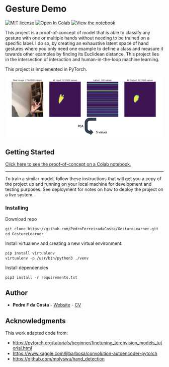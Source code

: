 # Gesture Demo
[![MIT license](http://img.shields.io/badge/license-MIT-brightgreen.svg)](https://github.com/PedroFerreiradaCosta/FaceFitOpt/blob/master/LICENSE)
[![Open In Colab](https://colab.research.google.com/assets/colab-badge.svg)](https://colab.research.google.com/gist/PedroFerreiradaCosta/4b6cf7dde3d985e6fc082f39db872628/gesturedemo.ipynb) 
[![View the notebook](https://img.shields.io/badge/render-nbviewer-orange.svg)](https://github.com/PedroFerreiradaCosta/GestureLearner/blob/main/GestureDemo.ipynb)

This project is a proof-of-concept of model
 that is able  to classify any gesture with
  one or multiple hands without  needing to
   be trained on a specific label. I do so, by 
   creating an exhaustive latent space of hand 
   gestures where you only need one example to 
   define a class and measure it towards other
   examples by finding its Euclidean distance.
   This project lies  in the intersection of interaction 
   and human-in-the-loop machine learning.
   
   This project is implemented in PyTorch.

![Distilling information](./figures/example.png)

## Getting Started
[Click here to see the proof-of-concept on a Colab notebook.](https://colab.research.google.com/gist/PedroFerreiradaCosta/4b6cf7dde3d985e6fc082f39db872628/gesturedemo.ipynb)

____

To train a similar model, follow these instructions that 
will get you a copy of the project up and running on your
 local machine for development and testing purposes. See
  deployment for notes on how to deploy the project on a live system.

### Installing 
Download repo
```
git clone https://github.com/PedroFerreiradaCosta/GestureLearner.git
cd GestureLearner
```
Install virtualenv and creating a new virtual environment:
```
pip install virtualenv
virtualenv -p /usr/bin/python3 ./venv
```
Install dependencies
```
pip3 install -r requirements.txt
```
## Author
* **Pedro F da Costa** - [Website](http://pedroferreiradacosta.github.io/) - [CV](https://pedroferreiradacosta.github.io//assets/CV_Pedro_daCosta.pdf) 

## Acknowledgments
This work adapted code from:
* https://pytorch.org/tutorials/beginner/finetuning_torchvision_models_tutorial.html
* https://www.kaggle.com/ljlbarbosa/convolution-autoencoder-pytorch
* https://github.com/molyswu/hand_detection
